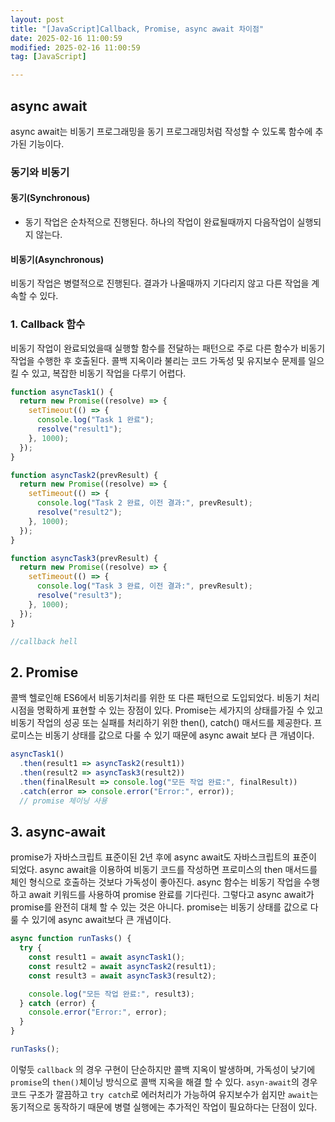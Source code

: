 ```yaml
---
layout: post
title: "[JavaScript]Callback, Promise, async await 차이점"
date: 2025-02-16 11:00:59
modified: 2025-02-16 11:00:59
tag: [JavaScript]

---
```


## async await
async await는 비동기 프로그래밍을 동기 프로그래밍처럼 작성할 수 있도록 함수에 추가된 기능이다.


### 동기와 비동기
#### 동기(Synchronous)
- 동기 작업은 순차적으로 진행된다. 하나의 작업이 완료될때까지 다음작업이 실행되지 않는다.

#### 비동기(Asynchronous)
비동기 작업은 병렬적으로 진행된다. 결과가 나올때까지 기다리지 않고 다른 작업을 계속할 수 있다.

### 1. Callback 함수
비동기 작업이 완료되었을때 실행할 함수를 전달하는 패턴으로 주로 다른 함수가 비동기 작업을 수행한 후 호출된다.
콜백 지옥이라 불리는 코드 가독성 및 유지보수 문제를 일으킬 수 있고, 복잡한 비동기 작업을 다루기 어렵다.

```javascript
function asyncTask1() {
  return new Promise((resolve) => {
    setTimeout(() => {
      console.log("Task 1 완료");
      resolve("result1");
    }, 1000);
  });
}

function asyncTask2(prevResult) {
  return new Promise((resolve) => {
    setTimeout(() => {
      console.log("Task 2 완료, 이전 결과:", prevResult);
      resolve("result2");
    }, 1000);
  });
}

function asyncTask3(prevResult) {
  return new Promise((resolve) => {
    setTimeout(() => {
      console.log("Task 3 완료, 이전 결과:", prevResult);
      resolve("result3");
    }, 1000);
  });
}

//callback hell
```

## 2. Promise
콜백 헬로인해 ES6에서 비동기처리를 위한 또 다른 패턴으로 도입되었다. 비동기 처리 시점을 명확하게 표현할 수 있는 장점이 있다.
Promise는 세가지의 상태를가질 수 있고 비동기 작업의 성공 또는 실패를 처리하기 위한 then(), catch() 매서드를 제공한다.
프로미스는 비동기 상태를 값으로 다룰 수 있기 때문에 async await 보다 큰 개념이다. 


```javascript
asyncTask1()
  .then(result1 => asyncTask2(result1))
  .then(result2 => asyncTask3(result2))
  .then(finalResult => console.log("모든 작업 완료:", finalResult))
  .catch(error => console.error("Error:", error));
  // promise 체이닝 사용
```

## 3. async-await
promise가 자바스크립트 표준이된 2년 후에 async await도 자바스크립트의 표준이 되었다. async await을 이용하여 비동기 코드를 작성하면 프로미스의 then 매서드를 체인 형식으로 호출하는 것보다 가독성이 좋아진다. async 함수는 비동기 작업을 수행하고 await 키워드를 사용하여 promise 완료를 기다린다. 그렇다고 async await가 promise를 완전히 대체 할 수 있는 것은 아니다. promise는 비동기 상태를 값으로 다룰 수 있기에 async await보다 큰 개념이다.


```javascript
async function runTasks() {
  try {
    const result1 = await asyncTask1();
    const result2 = await asyncTask2(result1);
    const result3 = await asyncTask3(result2);

    console.log("모든 작업 완료:", result3);
  } catch (error) {
    console.error("Error:", error);
  }
}

runTasks();

```


이렇듯 `callback` 의 경우 구현이 단순하지만 콜백 지옥이 발생하며, 가독성이 낮기에 `promise`의 `then()`체이닝 방식으로 콜백 지옥을 해결 할 수 있다.
`asyn-await`의 경우 코드 구조가 깔끔하고 `try catch`로 에러처리가 가능하여 유지보수가 쉽지만 `await`는 동기적으로 동작하기 때문에 병렬 실행에는
추가적인 작업이 필요하다는 단점이 있다. 